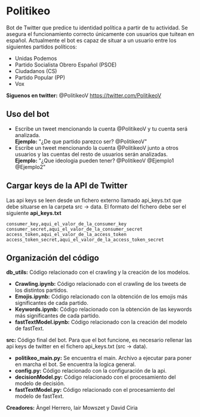 # Politikeo
Bot de Twitter que predice tu identidad política a partir de tu actividad. Se asegura el funcionamiento correcto únicamente con usuarios que tuitean en español. Actualmente el bot es capaz de situar a un usuario entre los siguientes partidos políticos:
- Unidas Podemos
- Partido Socialista Obrero Español (PSOE)
- Ciudadanos (CS)
- Partido Popular (PP)
- Vox

**Siguenos en twitter:** @PolitikeoV https://twitter.com/PolitikeoV

## Uso del bot
- Escribe un tweet mencionando la cuenta @PolitikeoV y tu cuenta será analizada.<br>
**Ejemplo:** "¿De que partido parezco ser? @PolitikeoV"
- Escribe un tweet mencionando la cuenta @PolitikeoV junto a otros usuarios y las cuentas del resto de usuarios serán analizadas.<br>
**Ejemplo:** "¿Que ideologia pueden tener? @PolitikeoV @Ejemplo1 @Ejemplo2"

## Cargar keys de la API de Twitter

Las api keys se leen desde un fichero externo llamado api_keys.txt que debe situarse en la carpeta src → data. El formato del fichero debe ser el siguiente
**api_keys.txt**
~~~
consumer_key,aqui_el_valor_de_la_consumer_key
consumer_secret,aqui_el_valor_de_la_consumer_secret
access_token,aqui_el_valor_de_la_access_token
access_token_secret,aqui_el_valor_de_la_access_token_secret
~~~

## Organización del código

**db_utils:** Código relacionado con el crawling y la creación de los modelos.
  - **Crawling.ipynb:** Código relacionado con el crawling de los tweets de los distintos partidos.
  - **Emojis.ipynb:** Código relacionado con la obtención de los emojis más significantes de cada partido.
  - **Keywords.ipynb:** Código relacionado con la obtención de las keywords más significantes de cada partido.
  - **fastTextModel.ipynb:** Código relacionado con la creación del modelo de fastText.
  
**src:** Código final del bot. Para que el bot funcione, es necesario rellenar las api keys de twitter en el fichero api_keys.txt (src → data).
  - **politikeo_main.py:** Se encuentra el main. Archivo a ejecutar para poner en marcha el bot. Se encuentra la logica general.
  - **config.py:** Código relacionado con la configuración de la api.
  - **decisionModel.py:** Código relacionado con el procesamiento del modelo de decisión.
  - **fastTextModel.py:** Código relacionado con el procesamiento del modelo de fastText.

**Creadores:** Àngel Herrero, Iair Mowszet y David Ciria
